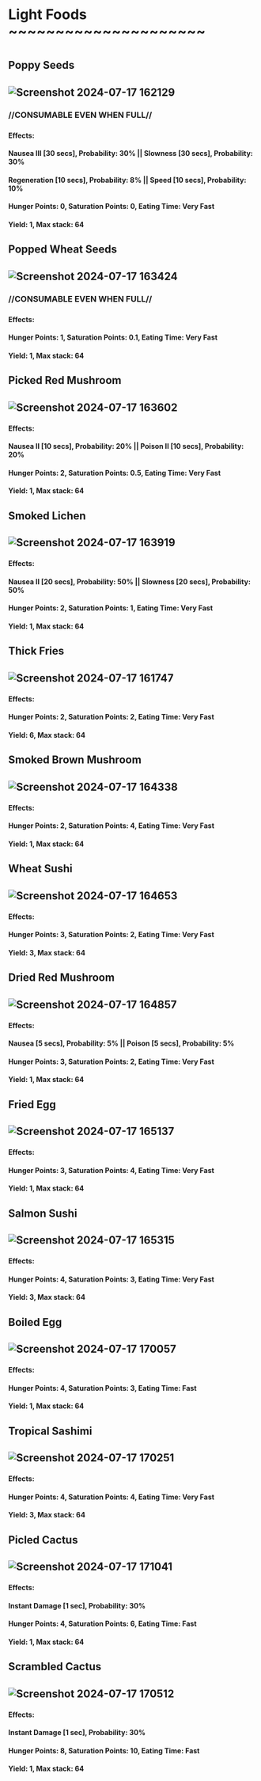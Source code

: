 <h1>Light Foods ~~~~~~~~~~~~~~~~~~~~~<h1>

<h2>Poppy Seeds<h2>
  
![Screenshot 2024-07-17 162129](https://github.com/user-attachments/assets/5b2709c7-6df4-46a7-b663-8f449c344808)
<h3>//CONSUMABLE EVEN WHEN FULL//<h3>
<h4>Effects:<h4>
<h4>Nausea III [30 secs], Probability: 30% || Slowness [30 secs], Probability: 30%<h4>
<h4>Regeneration [10 secs], Probability: 8% || Speed [10 secs], Probability: 10%<h4>
<h4>Hunger Points: 0, Saturation Points: 0, Eating Time: Very Fast<h4>
<h4>Yield: 1, Max stack: 64<h4>

<h2>Popped Wheat Seeds<h2>
  
![Screenshot 2024-07-17 163424](https://github.com/user-attachments/assets/eddcf6d5-b5b5-488a-b872-f27e84daae3c)
<h3>//CONSUMABLE EVEN WHEN FULL//<h3>
<h4>Effects:<h4>
<h4>Hunger Points: 1, Saturation Points: 0.1, Eating Time: Very Fast<h4>
<h4>Yield: 1, Max stack: 64<h4>

<h2>Picked Red Mushroom<h2>
  
![Screenshot 2024-07-17 163602](https://github.com/user-attachments/assets/c887608c-9230-4acc-97a1-48712cfd23ab)
<h4>Effects:<h4>
<h4>Nausea II [10 secs], Probability: 20% || Poison II [10 secs], Probability: 20%<h4>
<h4>Hunger Points: 2, Saturation Points: 0.5, Eating Time: Very Fast<h4>
<h4>Yield: 1, Max stack: 64<h4>

<h2>Smoked Lichen<h2>
  
![Screenshot 2024-07-17 163919](https://github.com/user-attachments/assets/49a1c80c-7ae8-4ac8-88f1-b40832bd8a78)
<h4>Effects:<h4>
<h4>Nausea II [20 secs], Probability: 50% || Slowness [20 secs], Probability: 50%<h4>
<h4>Hunger Points: 2, Saturation Points: 1, Eating Time: Very Fast<h4>
<h4>Yield: 1, Max stack: 64<h4>

<h2>Thick Fries<h2>
  
![Screenshot 2024-07-17 161747](https://github.com/user-attachments/assets/81d7b583-a463-4468-8358-7ac4b9d83c11)
<h4>Effects:<h4>
<h4>Hunger Points: 2, Saturation Points: 2, Eating Time: Very Fast<h4>
<h4>Yield: 6, Max stack: 64<h4>

<h2>Smoked Brown Mushroom<h2>
  
![Screenshot 2024-07-17 164338](https://github.com/user-attachments/assets/a585921e-52c7-453e-ab8d-ac9049a499a6)
<h4>Effects:<h4>
<h4>Hunger Points: 2, Saturation Points: 4, Eating Time: Very Fast<h4>
<h4>Yield: 1, Max stack: 64<h4>

<h2>Wheat Sushi<h2>
  
![Screenshot 2024-07-17 164653](https://github.com/user-attachments/assets/81e1de0b-55e4-41e0-8973-ace530d18674)
<h4>Effects:<h4>
<h4>Hunger Points: 3, Saturation Points: 2, Eating Time: Very Fast<h4>
<h4>Yield: 3, Max stack: 64<h4>

<h2>Dried Red Mushroom<h2>
  
![Screenshot 2024-07-17 164857](https://github.com/user-attachments/assets/e666c788-ce5b-4000-99fc-22278c43870a)
<h4>Effects:<h4>
<h4>Nausea [5 secs], Probability: 5% || Poison [5 secs], Probability: 5%<h4>
<h4>Hunger Points: 3, Saturation Points: 2, Eating Time: Very Fast<h4>
<h4>Yield: 1, Max stack: 64<h4>

<h2>Fried Egg<h2>
  
![Screenshot 2024-07-17 165137](https://github.com/user-attachments/assets/76ea7e67-a4ab-4e18-9b37-71daf3ee4b9d)
<h4>Effects:<h4>
<h4>Hunger Points: 3, Saturation Points: 4, Eating Time: Very Fast<h4>
<h4>Yield: 1, Max stack: 64<h4>

<h2>Salmon Sushi<h2>

![Screenshot 2024-07-17 165315](https://github.com/user-attachments/assets/46d69091-adb2-4162-9a8a-0c8429520418)
<h4>Effects:<h4>
<h4>Hunger Points: 4, Saturation Points: 3, Eating Time: Very Fast<h4>
<h4>Yield: 3, Max stack: 64<h4>

<h2>Boiled Egg<h2>
  
![Screenshot 2024-07-17 170057](https://github.com/user-attachments/assets/7d7bb718-f8c2-4678-a250-e72283d45383)
<h4>Effects:<h4>
<h4>Hunger Points: 4, Saturation Points: 3, Eating Time: Fast<h4>
<h4>Yield: 1, Max stack: 64<h4>

<h2>Tropical Sashimi<h2>
  
![Screenshot 2024-07-17 170251](https://github.com/user-attachments/assets/bc1e4bd7-51aa-402b-9bb6-d9dbb51b27d5)
<h4>Effects:<h4>
<h4>Hunger Points: 4, Saturation Points: 4, Eating Time: Very Fast<h4>
<h4>Yield: 3, Max stack: 64<h4>

<h2>Picled Cactus<h2>
  
![Screenshot 2024-07-17 171041](https://github.com/user-attachments/assets/45bd0efa-3c10-4015-94cf-7f93a485a18f)
<h4>Effects:<h4>
<h4>Instant Damage [1 sec], Probability: 30%<h4>
<h4>Hunger Points: 4, Saturation Points: 6, Eating Time: Fast<h4>
<h4>Yield: 1, Max stack: 64<h4>

<h2>Scrambled Cactus<h2>
  
![Screenshot 2024-07-17 170512](https://github.com/user-attachments/assets/e36217b8-dbce-4661-bba7-3924102ec247)
<h4>Effects:<h4>
<h4>Instant Damage [1 sec], Probability: 30%<h4>
<h4>Hunger Points: 8, Saturation Points: 10, Eating Time: Fast<h4>
<h4>Yield: 1, Max stack: 64<h4>
